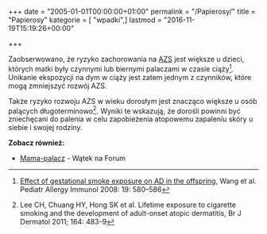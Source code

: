 +++
date = "2005-01-01T00:00:00+01:00"
permalink = "/Papierosy/"
title = "Papierosy"
kategorie = [ "wpadki",]
lastmod = "2016-11-19T15:19:26+00:00"

+++

Zaobserwowano, że ryzyko zachorowania na
[AZS](/atopedia/Atopowe_zapalenie_skóry) jest większe u dzieci, których matki
były czynnymi lub biernymi palaczami w czasie ciąży[^1]. Unikanie ekspozycji na
dym w ciąży jest zatem jednym z czynników, które mogą zmniejszyć rozwój AZS.

Także ryzyko rozwoju AZS w wieku dorosłym jest znacząco większe u osób palących
długoterminowo[^2]. Wyniki te wskazują, że dorośli powinni być zniechęcani do
palenia w celu zapobieżenia atopowemu zapaleniu skóry u siebie i swojej rodziny.

**Zobacz również:**

-   [Mama-palacz](http://www.atopowe-zapalenie.pl/forum/viewtopic.php?f=1&t=1293) - Wątek na Forum

[^1]: [Effect of gestational smoke exposure on AD in the offspring](http://ntur.lib.ntu.edu.tw/bitstream/246246/160925/1/27.pdf), Wang et al. Pediatr Allergy Immunol 2008: 19: 580–586
[^2]: Lee CH, Chuang HY, Hong SK et al. Lifetime exposure to cigarette smoking and the development of adult-onset atopic dermatitis, Br J Dermatol 2011; 164: 483-9
